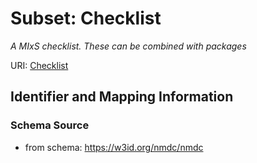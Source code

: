 # Subset: Checklist


_A MIxS checklist. These can be combined with packages_



URI: [Checklist](Checklist.md)




## Identifier and Mapping Information







### Schema Source


* from schema: https://w3id.org/nmdc/nmdc

























































































































































































































































































































































































































































































































































































































































































































































































































































































































































































































































































































